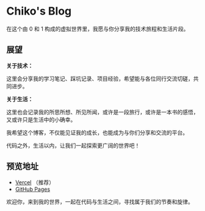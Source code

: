 # Chiko's Blog

在这个由 0 和 1 构成的虚拟世界里，我愿与你分享我的技术旅程和生活片段。

## 展望

**关于技术：**

这里会分享我的学习笔记、踩坑记录、项目经验，希望能与各位同行交流切磋，共同进步。

**关于生活：**

这里也会记录我的所思所想、所见所闻，或许是一段旅行，或许是一本书的感悟，又或许只是生活中的小确幸。

我希望这个博客，不仅能见证我的成长，也能成为与你们分享和交流的平台。

代码之外，生活以内，让我们一起探索更广阔的世界吧！

## 预览地址

- [Vercel](https://www.chiko.store) （推荐）
- [GitHub Pages](https://blog.chiko.store/)

欢迎你，来到我的世界，一起在代码与生活之间，寻找属于我们的节奏和旋律。
